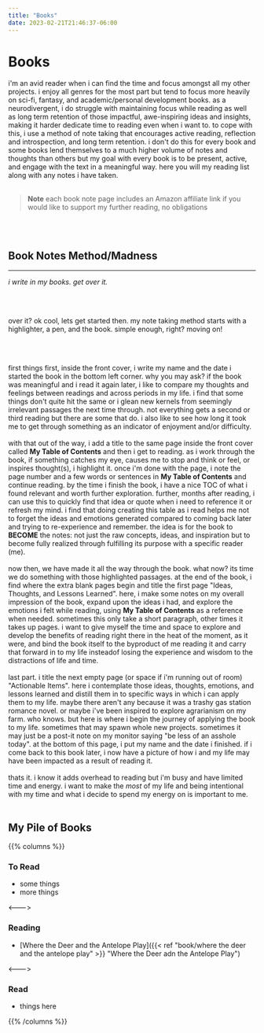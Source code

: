 ```yaml
---
title: "Books"
date: 2023-02-21T21:46:37-06:00
---
```


# Books
i'm  an avid reader when i can find the time and focus amongst all my other projects. i enjoy all genres for the most part but tend to focus more heavily on sci-fi, fantasy, and academic/personal development books. as a neurodivergent, i do struggle with maintaining focus while reading as well as long term retention of those impactful, awe-inspiring ideas and insights, making it harder dedicate time to reading even when i want to. to cope with this, i use a method of note taking that encourages active reading, reflection and introspection, and long term retention. i don't do this for every book and some books lend themselves to a much higher volume of notes and thoughts than others but my goal with every book is to be present, active, and engage with the text in a meaningful way. here you will my reading list along with any notes i have taken.
<br><br>
> **Note**
> each book note page includes an Amazon affiliate link if you would like to support my further reading, no obligations

<br><br>
## Book Notes Method/Madness
---
*i write in my books. get over it.*

<br><br>

over it? ok cool, lets get started then. my note taking method starts with a highlighter, a pen, and the book. simple enough, right? moving on!

<br><br>

first things first, inside the front cover, i write my name and the date i started the book in the bottom left corner. why you may ask? if the book was meaningful and i read it again later, i like to compare my thoughts and feelings between readings and across periods in my life. i find that some things don't quite hit the same or i glean new kernels from seemingly irrelevant passages the next time through. not everything gets a second or third reading but there are some that do. i also like to see how long it took me to get through something as an indicator of enjoyment and/or difficulty.
<br><br>
with that out of the way, i add a title to the same page inside the front cover called **My Table of Contents** and then i get to reading. as i work through the book, if something catches my eye, causes me to stop and think or feel, or inspires thought(s), i highlight it. once i'm done with the page, i note the page number and a few words or sentences in **My Table of Contents** and continue reading. by the time i finish the book, i have a nice TOC of what i found relevant and worth further exploration. further, months after reading, i can use this to quickly find that idea or quote when i need to reference it or refresh my mind. i find that doing creating this table as i read helps me not to forget the ideas and emotions generated compared to coming back later and trying to re-experience and remember. the idea is for the book to **BECOME** the notes: not just the raw concepts, ideas, and inspiration but to become fully realized through fulfilling its purpose with a specific reader (me).
<br><br>
now then, we have made it all the way through the book. what now? its time we do something with those highlighted passages. at the end of the book, i find where the extra blank pages begin and title the first page "Ideas, Thoughts, and Lessons Learned". here, i make some notes on my overall impression of the book, expand upon the ideas i had, and explore the emotions i felt while reading, using **My Table of Contents** as a reference when needed. sometimes this only take a short paragraph, other times it takes up pages. i want to give myself the time and space to explore and develop the benefits of reading right there in the heat of the moment, as it were, and bind the book itself to the byproduct of me reading it and carry that forward in to my life insteadof losing the experience and wisdom to the distractions of life and time.
<br><br>
last part. i title the next empty page (or space if i'm running out of room) "Actionable Items". here i contemplate those ideas, thoughts, emotions, and lessons learned and distill them in to specific ways in which i can apply them to my life. maybe there aren't any because it was a trashy gas station romance novel. or maybe i've been inspired to explore agrarianism on my farm. who knows. but here is where i begin the journey of applying the book to my life. sometimes that may spawn whole new projects. sometimes it may just be a post-it note on my monitor saying "be less of an asshole today".  at the bottom of this page, i put my name and the date i finished. if i come back to this book later, i now have a picture of how i and my life may have been impacted as a result of reading it.
<br><br>
thats it. i know it adds overhead to reading but i'm busy and have limited time and energy. i want to make the *most* of my life and being intentional with my time and what i decide to spend my energy on is important to me.
<br><br>

## My Pile of Books
{{% columns %}}
### To Read
- some things
- more things

<---> 

### Reading
- [Where the Deer and the Antelope Play]({{< ref "book/where the deer and the antelope play" >}} "Where the Deer adn the Antelope Play")

<---> 

### Read
- things here


{{% /columns %}}